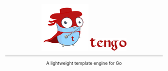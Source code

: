 <p align="center">
<img src="assets/logo.png" alt="gourl" title="gourl" height="150" /> 
<img src="assets/logo-font.png" alt="gourl" title="gourl" height="40" />
</p>


---

<p align="center">A lightweight template engine for Go</p>
